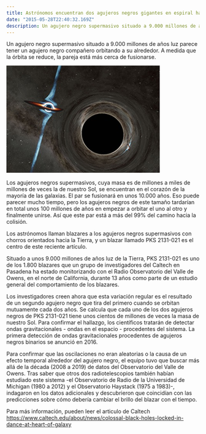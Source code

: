 ```yaml
---
title: Astrónomos encuentran dos agujeros negros gigantes en espiral hacia una colisión.
date: "2015-05-28T22:40:32.169Z"
description: Un agujero negro supermasivo situado a 9.000 millones de años luz parece tener un agujero negro compañero orbitando a su alrededor
---
```


Un agujero negro supermasivo situado a 9.000 millones de años luz parece tener un agujero
negro compañero orbitando a su alrededor. A medida que la órbita se reduce, la pareja está
más cerca de fusionarse.

![Imagen](./img.jpeg)


Los agujeros negros supermasivos, cuya masa es de millones a miles de millones de veces
la de nuestro Sol, se encuentran en el corazón de la mayoría de las galaxias.
El par se fusionará en unos 10.000 años. Eso puede parecer mucho tiempo, pero los
agujeros negros de este tamaño tardarían en total unos 100 millones de años en empezar a
orbitar el uno al otro y finalmente unirse. Así que este par está a más del 99% del camino
hacia la colisión.

Los astrónomos llaman blazares a los agujeros negros supermasivos con chorros
orientados hacia la Tierra, y un blazar llamado PKS 2131-021 es el centro de este reciente
artículo.

Situado a unos 9.000 millones de años luz de la Tierra, PKS 2131-021 es uno de los 1.800
blazares que un grupo de investigadores del Caltech en Pasadena ha estado monitorizando
con el Radio Observatorio del Valle de Owens, en el norte de California, durante 13 años
como parte de un estudio general del comportamiento de los blazares.

Los investigadores creen ahora que esta variación regular es el resultado de un segundo
agujero negro que tira del primero cuando se orbitan mutuamente cada dos años. Se
calcula que cada uno de los dos agujeros negros de PKS 2131-021 tiene unos cientos de
millones de veces la masa de nuestro Sol. Para confirmar el hallazgo, los científicos tratarán
de detectar ondas gravitacionales - ondas en el espacio - procedentes del sistema. La
primera detección de ondas gravitacionales procedentes de agujeros negros binarios se
anunció en 2016.

Para confirmar que las oscilaciones no eran aleatorias o la causa de un efecto temporal
alrededor del agujero negro, el equipo tuvo que buscar más allá de la década (2008 a 2019)
de datos del Observatorio del Valle de Owens. Tras saber que otros dos radiotelescopios
también habían estudiado este sistema -el Observatorio de Radio de la Universidad de
Michigan (1980 a 2012) y el Observatorio Haystack (1975 a 1983)-, indagaron en los datos
adicionales y descubrieron que coincidían con las predicciones sobre cómo debería cambiar
el brillo del blazar con el tiempo.

Para más información, pueden leer el articulo de Caltech
https://www.caltech.edu/about/news/colossal-black-holes-locked-in-dance-at-heart-of-galaxy

